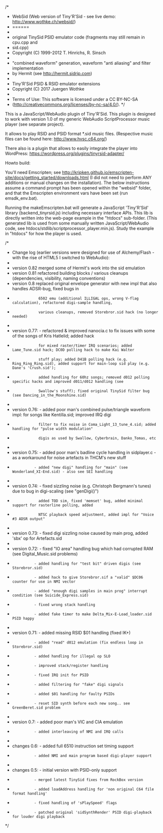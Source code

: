/*
* WebSid (Web version of Tiny'R'Sid - see live demo: http://www.wothke.ch/websid/)
* ======
*
* original TinySid PSID emulator code (fragments may still remain in cpu.cpp and 
* sid.cpp)
*	Copyright (C) 1999-2012 T. Hinrichs, R. Sinsch
*
* "combined waveform" generation, waveform "anti aliasing" and filter implementation 
*   by Hermit (see http://hermit.sidrip.com)
*
* Tiny'R'Sid PSID & RSID emulator extensions
*   Copyright (C) 2017 Juergen Wothke 
*
* Terms of Use: This software is licensed under a CC BY-NC-SA 
* (http://creativecommons.org/licenses/by-nc-sa/4.0/).
*/


This is a JavaScript/WebAudio plugin of Tiny'R'Sid. This plugin is designed to work with version 1.0 of my 
generic WebAudio ScriptProcessor music player (see separate project). 

It allows to play RSID and PSID format *.sid music files. (Respective music files can be found here: http://www.hvsc.c64.org/)

There also is a plugin that allows to easily integrate the player into WordPress: https://wordpress.org/plugins/tinyrsid-adapter/

Howto build:

You'll need Emscripten; see http://kripken.github.io/emscripten-site/docs/getting_started/downloads.html (I did not 
need to perform ANY additions or manual changes on the installation). The below instructions assume a command prompt has been 
opened within the "websid" folder, and that the Emscripten environment vars have been set (run emsdk_env.bat).

Running the makeEmscripten.bat will generate a JavaScript 'Tiny'R'Sid' library (backend_tinyrsid.js) including 
necessary interface APIs. This lib is directly written into the web-page example in the "htdocs" sub-folder. (This 
generated lib is used from some manually written JavaScript/WebAudio code, see htdocs/stdlib/scriptprocessor_player.min.js). 
Study the example in "htdocs" for how the player is used.




/*
 * Change log (earlier versions were designed for use of Alchemy/Flash - with the rise of HTML5 I switched to WebAudio):
 *
 * version 0.82    merged some of Hermit's work into the sid emulation
 * version 0.81    refactored building blocks / various cleanups (dependencies, visibility, naming conventions)
 * version 0.8     replaced original envelope generator with new impl that also handles ADSR-bug, fixed bugs in 
 *                 6502 emu (additional ILLIGAL ops, wrong V-flag calculation), refactored digi-sample handling, 
 *                 various cleanups, removed Storebror.sid hack (no longer needed)
 *
 * version 0.77: - refactored & improved nanocia.c to fix issues with some of the songs of Kris Hatlelid; added hack  
 *                 for mixed raster/timer IRQ scenarios; added Lame_Tune.sid hack; DC0D polling hack to make Kai Walter 
 *                 stuff play; added D41B polling hack (e.g. Ring_Ring_Ring.sid), added support for main-loop sid play (e.g. Dane's 'Crush.sid');
 *                 added handling for 60hz songs; removed d012 polling specific hacks and improved d011/d012 handling (see 
 *                 Swallow's stuff); fixed original TinySid filter bug (see Dancing_in_the_Moonshine.sid)
 *
 * version 0.76: - added poor man's combined pulse/triangle waveform impl: for songs like Kentilla.sid; improved IRQ digi 
 *                 filter to fix noise in Coma_Light_13_tune_4.sid; added handling for "pulse width modulation" 
 *                 digis as used by Swallow, Cyberbrain, Danko_Tomas, etc
 *
 * version 0.75: - added poor man's badline cycle handling in sidplayer.c - as a workaround for noise artefacts in THCM's new stuff
 *               - added "new digi" handling for "main" (see Wonderland_XI-End.sid) - also see SEI handling
 *
 * version 0.74: - fixed sizzling noise (e.g. Christoph Bergmann's tunes) due to bug in digi-scaling (see "genDigi()")
 *				   added TOD sim, fixed 'memset' bug, added minimal support for rasterline polling, added 
 *                 NTSC playback speed adjustment, added impl for "Voice #3 ADSR output"
 *
 * version 0.73: - fixed digi sizzling noise caused by main prog, added 'sbx' op for Artefacts.sid
 *
 * version 0.72: - fixed "IO area" handling bug which had corrupted RAM (see Digital_Music.sid problems)
 *				 - added handling for "test bit" driven digis (see Storebror.sid)
 *				 - added hack to give Storebror.sif a "valid" $DC06 counter for use in NMI vector
 *				 - added "enough digi samples in main prog" interrupt condition (see Suicide_Express.sid)
 *				 - fixed wrong stack handling
 *				 - added fake timer to make Delta_Mix-E-Load_loader.sid PSID happy 
 *
 * version 0.71: - added missing RSID $01 handling (fixed IK+)
 *               - added "read" d012 emulation (fix endless loop in Storebror.sid)
 *			 	 - added handling for illegal op SLO
 *				 - improved stack/register handling
 *				 - fixed IRQ init for PSID
 *				 - added filtering for "fake" digi signals
 *				 - added $01 handling for faulty PSIDs
 *				 - reset SID synth before each new song.. see GreenBeret.sid problem
 *
 * version 0.7:  - added poor man's VIC and CIA emulation
 *               - added interleaving of NMI and IRQ calls
 *
 * changes 0.6:  - added full 6510 instruction set timing support
 *               - added NMI and main program based digi-player support
 *
 * changes 0.5:  - initial version with PSID-only support
 *               - merged latest TinySid fixes from RockBox version
 *               - added loadAddress handling for 'non original C64 file format handling'
 *               - fixed handling of 'sPlaySpeed' flags
 *               - patched original 'sidSynthRender' PSID digi-playback for louder digi playback			
 */
